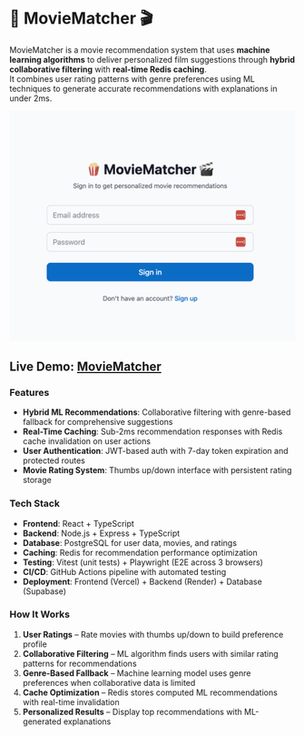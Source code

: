 # 🍿 MovieMatcher 🎬

MovieMatcher is a movie recommendation system that uses **machine learning algorithms** to deliver personalized film suggestions through **hybrid collaborative filtering** with **real-time Redis caching**.  
It combines user rating patterns with genre preferences using ML techniques to generate accurate recommendations with explanations in under 2ms.

<p align="center">
 <img src="images/pic.png" alt="moviematcher homepage"/>
</p>

## **Live Demo:** [MovieMatcher](https://movie-matcher-tiffany.vercel.app/)

### Features

- **Hybrid ML Recommendations**: Collaborative filtering with genre-based fallback for comprehensive suggestions
- **Real-Time Caching**: Sub-2ms recommendation responses with Redis cache invalidation on user actions
- **User Authentication**: JWT-based auth with 7-day token expiration and protected routes
- **Movie Rating System**: Thumbs up/down interface with persistent rating storage

### Tech Stack

- **Frontend**: React + TypeScript
- **Backend**: Node.js + Express + TypeScript  
- **Database**: PostgreSQL for user data, movies, and ratings
- **Caching**: Redis for recommendation performance optimization
- **Testing**: Vitest (unit tests) + Playwright (E2E across 3 browsers)
- **CI/CD**: GitHub Actions pipeline with automated testing
- **Deployment**: Frontend (Vercel) + Backend (Render) + Database (Supabase)

### How It Works

1. **User Ratings** – Rate movies with thumbs up/down to build preference profile
2. **Collaborative Filtering** – ML algorithm finds users with similar rating patterns for recommendations  
3. **Genre-Based Fallback** – Machine learning model uses genre preferences when collaborative data is limited
4. **Cache Optimization** – Redis stores computed ML recommendations with real-time invalidation
5. **Personalized Results** – Display top recommendations with ML-generated explanations
